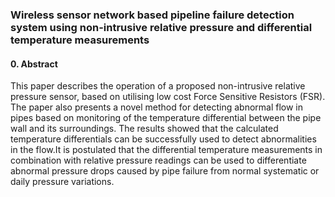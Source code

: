 ### Wireless sensor network based pipeline failure detection system using non-intrusive relative pressure and differential temperature measurements

#### 0. Abstract
This paper describes the operation of a proposed non-intrusive relative pressure sensor, based on utilising low cost Force Sensitive Resistors (FSR). The paper also presents a novel method for detecting abnormal flow in pipes based on monitoring of the temperature differential between the pipe wall and its surroundings. The results showed that the calculated temperature differentials can be successfully used to detect abnormalities in the flow.It is postulated that the differential temperature measurements in combination with relative pressure readings can be used to differentiate abnormal pressure drops caused by pipe failure from normal systematic or daily pressure variations.